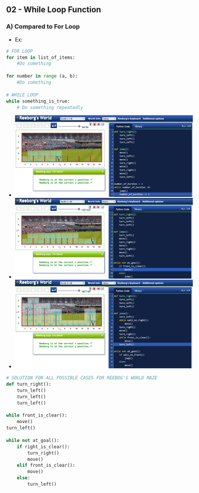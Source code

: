 ## 02 - While Loop Function

### A) Compared to For Loop
- Ex:
~~~python
# FOR LOOP
for item in list_of_items:
    #Do something

for number in range (a, b):
    #Do something

# WHILE LOOP
while something_is_true:
    # Do something repeatedly
~~~
- ![image](/Images/06-While-Function-Game.png)
- ![image](/Images/06-While-Function-Game-1.png)
- ![image](/Images/06-While-Function-Game-2.png)
~~~python
# SOLUTION FOR ALL POSSIBLE CASES FOR REEBOG'S WORLD MAZE
def turn_right():
    turn_left()
    turn_left()
    turn_left()
    
while front_is_clear():
    move()
turn_left()

while not at_goal():
    if right_is_clear():
        turn_right()
        move()
    elif front_is_clear():
        move()
    else:
        turn_left()
~~~